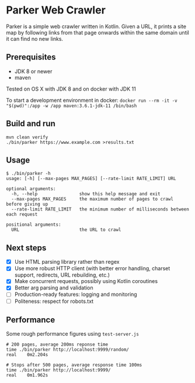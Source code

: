 # Parker Web Crawler

Parker is a simple web crawler written in Kotlin. Given a URL, it prints a site
map by following links from that page onwards within the same domain until it
can find no new links.

## Prerequisites

- JDK 8 or newer
- maven

Tested on OS X with JDK 8 and on docker with JDK 11

To start a development environment in docker: `docker run --rm -it -v "$(pwd)":/app -w /app maven:3.6.1-jdk-11 /bin/bash`

## Build and run

```
mvn clean verify
./bin/parker https://www.example.com >results.txt
```

## Usage

```
$ ./bin/parker -h
usage: [-h] [--max-pages MAX_PAGES] [--rate-limit RATE_LIMIT] URL

optional arguments:
  -h, --help                show this help message and exit
  --max-pages MAX_PAGES     the maximum number of pages to crawl before giving up
  --rate-limit RATE_LIMIT   the minimum number of milliseconds between each request

positional arguments:
  URL                       the URL to crawl
```

## Next steps

- [x] Use HTML parsing library rather than regex
- [x] Use more robust HTTP client (with better error handling, charset support, redirects, URL rebuilding, etc.)
- [x] Make concurrent requests, possibly using Kotlin coroutines
- [x] Better arg parsing and validation
- [ ] Production-ready features: logging and monitoring
- [ ] Politeness: respect for robots.txt

## Performance

Some rough performance figures using `test-server.js`

```
# 200 pages, average 200ms reponse time
time ./bin/parker http://localhost:9999/random/
real	0m2.204s

# Stops after 500 pages, average response time 100ms
time ./bin/parker http://localhost:9999/
real	0m1.962s
```

